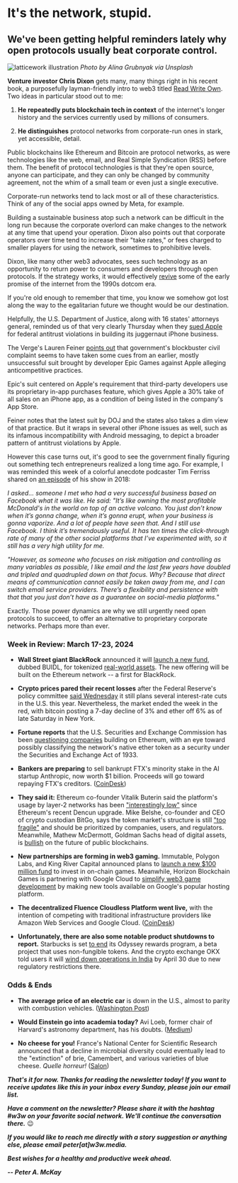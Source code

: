 # It's the network, stupid.
## We've been getting helpful reminders lately why open protocols usually beat corporate control.

![latticework illustration](https://images.unsplash.com/photo-1545987796-200677ee1011)
*Photo by Alina Grubnyak via Unsplash*

**Venture investor Chris Dixon** gets many, many things right in his recent book, a purposefully layman-friendly intro to web3 titled [Read Write Own](https://www.amazon.com/s?k=chris+dixon+read+write+own&ref=nb_sb_ss_ts-doa-p_2_12). Two ideas in particular stood out to me:

1. **He repeatedly puts blockchain tech in context** of the internet's longer history and the services currently used by millions of consumers.  

2. **He distinguishes** protocol networks from corporate-run ones in stark, yet accessible, detail.

Public blockchains like Ethereum and Bitcoin are protocol networks, as were technologies like the web, email, and Real Simple Syndication (RSS) before them. The benefit of protocol technologies is that they're open source, anyone can participate, and they can only be changed by community agreement, not the whim of a small team or even just a single executive.

Corporate-run networks tend to lack most or all of these characteristics. Think of any of the social apps owned by Meta, for example.

Building a sustainable business atop such a network can be difficult in the long run because the corporate overlord can make changes to the network at any time that upend your operation. Dixon also points out that corporate operators over time tend to increase their "take rates," or fees charged to smaller players for using the network, sometimes to prohibitive levels.

Dixon, like many other web3 advocates, sees such technology as an opportunity to return power to consumers and developers through open protocols. If the strategy works, it would effectively [revive](https://peteramckay.medium.com/back-to-the-future-with-web-3-0-bf28614e6c55) some of the early promise of the internet from the 1990s dotcom era.

If you're old enough to remember that time, you know we somehow got lost along the way to the egalitarian future we thought would be our destination.

Helpfully, the U.S. Department of Justice, along with 16 states' attorneys general, reminded us of that very clearly Thursday when they [sued Apple](https://www.msn.com/en-us/news/technology/justice-department-16-ags-sue-apple-for-monopolizing-smartphone-market/ar-BB1kiKOb) for federal antitrust violations in building its juggernaut iPhone business.

The Verge's Lauren Feiner [points out](https://www.theverge.com/2024/3/22/24109033/doj-apple-antitrust-lawsuit-legal-expert-praise) that government's blockbuster civil complaint seems to have taken some cues from an earlier, mostly unsuccessful suit brought by developer Epic Games against Apple alleging anticompetitive practices.

Epic's suit centered on Apple's requirement that third-party developers use its proprietary in-app purchases feature, which gives Apple a 30% take of all sales on an iPhone app, as a condition of being listed in the company's App Store.

Feiner notes that the latest suit by DOJ and the states also takes a dim view of that practice. But it wraps in several other iPhone issues as well, such as its infamous incompatibility with Android messaging, to depict a broader pattern of antitrust violations by Apple.

However this case turns out, it's good to see the government finally figuring out something tech entrepreneurs realized a long time ago. For example, I was reminded this week of a colorful anecdote podcaster Tim Ferriss shared on [an episode](https://tim.blog/2018/02/06/the-tim-ferriss-show-transcripts-how-to-build-popular-podcasts-and-blogs/) of his show in 2018:

*I asked... someone I met who had a very successful business based on Facebook what it was like. He said: "It’s like owning the most profitable McDonald's in the world on top of an active volcano. You just don’t know when it’s gonna change, when it’s gonna erupt, when your business is gonna vaporize. And a lot of people have seen that. And I still use Facebook. I think it’s tremendously useful. It has ten times the click-through rate of many of the other social platforms that I’ve experimented with, so it still has a very high utility for me.*

*"However, as someone who focuses on risk mitigation and controlling as many variables as possible, I like email and the last few years have doubled and tripled and quadrupled down on that focus. Why? Because that direct means of communication cannot easily be taken away from me, and I can switch email service providers. There’s a flexibility and persistence with that that you just don’t have as a guarantee on social-media platforms."*

Exactly. Those power dynamics are why we still urgently need open protocols to succeed, to offer an alternative to proprietary corporate networks. Perhaps more than ever.

### Week in Review: March 17-23, 2024

- **Wall Street giant BlackRock** announced it will [launch a new fund](https://decrypt.co/222694/blackrock-ethereum-fund-buidl), dubbed BUIDL, for tokenized [real-world assets](https://decrypt.co/222694/blackrock-ethereum-fund-buidl). The new offering will be built on the Ethereum network -- a first for BlackRock.

- **Crypto prices pared their recent losses** after the Federal Reserve's policy committee [said Wednesday](https://www.cnbc.com/2024/03/20/bitcoin-btc-price-falls-as-cryptocurrencies-lose-400-billion-value.html) it still plans several interest-rate cuts in the U.S. this year. Nevertheless, the market ended the week in the red, with bitcoin posting a 7-day decline of 3% and ether off 6% as of late Saturday in New York.

- **Fortune reports** that the U.S. Securities and Exchange Commission has been [questioning companies](https://fortune.com/crypto/2024/03/20/sec-gary-gensler-ethereum-security-commodity-crypto-foundation/) building on Ethereum, with an eye toward possibly classifying the network's native ether token as a security under the Securities and Exchange Act of 1933.

- **Bankers are preparing** to sell bankrupt FTX's minority stake in the AI startup Anthropic, now worth $1 billion. Proceeds will go toward repaying FTX's creditors. ([CoinDesk](https://www.coindesk.com/policy/2024/03/22/bankers-are-lining-up-buyers-for-ftxs-8-stake-in-ai-startup-anthropic-report/))

- **They said it:** Ethereum co-founder Vitalik Buterin said the platform's usage by layer-2 networks has been ["interestingly low"](https://decrypt.co/222767/ethereum-founder-vitalik-buterin-surprised-l2-usage-dencun) since Ethereum's recent Dencun upgrade. Mike Belshe, co-founder and CEO of crypto custodian BitGo, says the token market's structure is still ["too fragile"](https://www.theblock.co/post/284009/etf-custody-bitgo) and should be prioritized by companies, users, and regulators. Meanwhile, Mathew McDermott, Goldman Sachs head of digital assets, is [bullish](https://blockworks.co/news/goldman-sachs-future-public-blockchains) on the future of public blockchains.

- **New partnerships are forming in web3 gaming.** Immutable, Polygon Labs, and King River Capital announced plans to [launch a new $100 million fund](https://www.coindesk.com/web3/2024/03/19/immutable-king-river-capital-polygon-labs-set-up-100m-web3-gaming-fund/) to invest in on-chain games. Meanwhile, Horizon Blockchain Games is partnering with Google Cloud to [simplify web3 game development](https://cointelegraph.com/news/sequence-partners-google-cloud-simplify-web3-nft-gaming-development) by making new tools available on Google's popular hosting platform.

- **The decentralized Fluence Cloudless Platform went live,** with the intention of competing with traditional infrastructure providers like Amazon Web Services and Google Cloud. ([CoinDesk](https://www.coindesk.com/tech/2024/03/20/protocol-village/))

- **Unfortunately, there are also some notable product shutdowns to report.** Starbucks is set [to end](https://mashable.com/article/starbucks-sunsets-nft-reward-program-odyssey) its Odyssey rewards program, a beta project that uses non-fungible tokens. And the crypto exchange OKX told users it will [wind down operations in India](https://www.theblock.co/post/284003/crypto-exchange-okx-exiting-india) by April 30 due to new regulatory restrictions there.

### Odds & Ends

- **The average price of an electric car** is down in the U.S., almost to parity with combustion vehicles. ([Washington Post](https://www.washingtonpost.com/climate-solutions/2024/03/18/electric-vehicle-price-drop/))

- **Would Einstein go into academia today?** Avi Loeb, former chair of Harvard's astronomy department, has his doubts. ([Medium](https://avi-loeb.medium.com/would-albert-einstein-end-up-in-academia-in-2024-5d7bf37a3e31))

- **No cheese for you!** France's National Center for Scientific Research announced that a decline in microbial diversity could eventually lead to the "extinction" of brie, Camembert, and various varieties of blue cheese. *Quelle horreur!* ([Salon](https://www.salon.com/2024/03/15/sacr-bleu-cheese-enthusiasts-are-mourning-the-possible-extinction-of-brie-cheese/))

_**That's it for now. Thanks for reading the newsletter today! If you want to receive updates like this in your inbox every Sunday, please join our email list.**_

_**Have a comment on the newsletter? Please share it with the hashtag #w3w on your favorite social network. We'll continue the conversation there.**_ 😉

_**If you would like to reach me directly with a story suggestion or anything else, please email peter[at]w3w.media.**_

_**Best wishes for a healthy and productive week ahead.**_  

_**-- Peter A. McKay**_  
